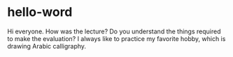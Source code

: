 # hello-word
Hi everyone.
How was the lecture? Do you understand the things required to make the evaluation?
I always like to practice my favorite hobby, which is drawing Arabic calligraphy.

